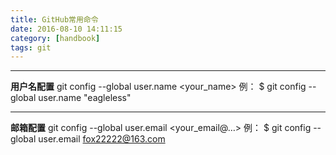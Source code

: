 ```yaml
---
title: GitHub常用命令
date: 2016-08-10 14:11:15
category: [handbook]
tags: git
---
```


***
**用户名配置**
git config --global user.name <your_name>
例： $ git config --global user.name "eagleless"
<!--more-->
***
**邮箱配置**
git config --global user.email <your_email@…>
例： $ git config --global user.email fox22222@163.com
